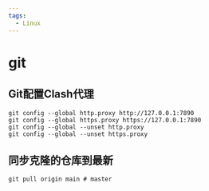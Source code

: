 ```yaml
---
tags:
  - Linux
---
```


# git

## Git配置Clash代理
```shell
git config --global http.proxy http://127.0.0.1:7890
git config --global https.proxy https://127.0.0.1:7890
git config --global --unset http.proxy
git config --global --unset https.proxy
```

## 同步克隆的仓库到最新
```shell
git pull origin main # master
```
